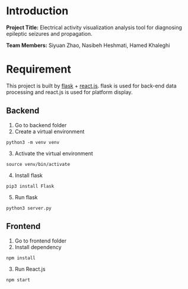 # Introduction

**Project Title:** Electrical activity visualization analysis tool for diagnosing epileptic seizures and propagation.

**Team Members:** Siyuan Zhao, Nasibeh Heshmati, Hamed Khaleghi

# Requirement

This project is built by [flask](https://flask.palletsprojects.com/en/3.0.x/) + [react.js](https://react.dev/). flask is used for back-end data processing and react.js is used for platform display.

## Backend

1. Go to backend folder
2. Create a virtual environment

```
python3 -m venv venv
```

3. Activate the virtual environment

```
source venv/bin/activate
```

4. Install flask

```
pip3 install Flask
```

5. Run flask

```
python3 server.py
```

## Frontend

1. Go to frontend folder
2. Install dependency

```
npm install
```

3. Run React.js

```
npm start
```

